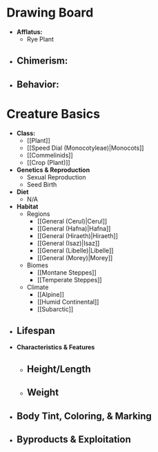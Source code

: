 # Drawing Board
- **Afflatus:**
	- Rye Plant
- **Chimerism:**
	- 
- **Behavior:**
	- 
# Creature Basics
- **Class:**
	- [[Plant]]
	- [[Speed Dial (Monocotyleae)|Monocots]]
	- [[Commelinids]]
	- [[Crop (Plant)]]
- **Genetics & Reproduction**
	- Sexual Reproduction
	- Seed Birth
- **Diet**
	- N/A
- **Habitat**
	- Regions
		- [[General (Cerul)|Cerul]]
		- [[General (Hafna)|Hafna]]
		- [[General (Hiraeth)|Hiraeth]]
		- [[General (Isaz)|Isaz]]
		- [[General (Libelle)|Libelle]]
		- [[General (Morey)|Morey]]
	- Biomes
		- [[Montane Steppes]]
		- [[Temperate Steppes]]
	- Climate
		- [[Alpine]]
		- [[Humid Continental]]
		- [[Subarctic]]
- **Lifespan**
	- 
- **Characteristics & Features**
	- Height/Length
		- 
	- Weight
		- 
- **Body Tint, Coloring, & Marking**
	- 
- **Byproducts & Exploitation**
	- 
